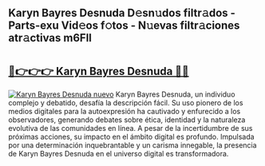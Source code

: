 ## Karyn Bayres Desnuda D𝚎sn𝚞dos filtr𝚊dos - Parts-exu Vid𝚎os f𝚘tos - N𝚞evas filtr𝚊ciones atr𝚊ctivas m6FlI

# <h2><a href="http://mb9eiu.tromn.icu/?c=Karyn+Bayres+Desnuda">🔗👉👉👉 Karyn Bayres Desnuda 🔗🔗</a></h2>

[![Karyn Bayres Desnuda nuevo](https://i.imgur.com/pEAQMta.gif)](http://mb9eiu.tromn.icu/?c=Karyn+Bayres+Desnuda)
Karyn Bayres Desnuda, un individuo complejo y debatido, desafía la descripción fácil. Su uso pionero de los medios digitales para la autoexpresión ha cautivado y enfurecido a los observadores, generando debates sobre ética, identidad y la naturaleza evolutiva de las comunidades en línea. A pesar de la incertidumbre de sus próximas acciones, su impacto en el ámbito digital es profundo. Impulsada por una determinación inquebrantable y un carisma innegable, la presencia de Karyn Bayres Desnuda en el universo digital es transformadora.
